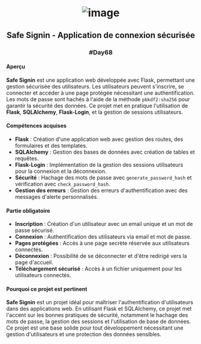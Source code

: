 # <p align="center"> ![image](https://github.com/user-attachments/assets/9d1cc291-e667-4ba6-976a-6b88f5a24776) </p>

## <p align="center"> Safe Signin - Application de connexion sécurisée </p>
### <p align="center"> #Day68 </p>

#### Aperçu
**Safe Signin** est une application web développée avec Flask, permettant une gestion sécurisée des utilisateurs. Les utilisateurs peuvent s'inscrire, se connecter et accéder à une page protégée nécessitant une authentification. Les mots de passe sont hachés à l'aide de la méthode `pbkdf2:sha256` pour garantir la sécurité des données. Ce projet met en pratique l'utilisation de **Flask**, **SQLAlchemy**, **Flask-Login**, et la gestion de sessions utilisateurs.

#### Compétences acquises
- **Flask** : Création d'une application web avec gestion des routes, des formulaires et des templates.
- **SQLAlchemy** : Gestion des bases de données avec création de tables et requêtes.
- **Flask-Login** : Implémentation de la gestion des sessions utilisateurs pour la connexion et la déconnexion.
- **Sécurité** : Hachage des mots de passe avec `generate_password_hash` et vérification avec `check_password_hash`.
- **Gestion des erreurs** : Gestion des erreurs d'authentification avec des messages d'alerte personnalisés.

#### Partie obligatoire
- **Inscription** : Création d'un utilisateur avec un email unique et un mot de passe sécurisé.
- **Connexion** : Authentification des utilisateurs via email et mot de passe.
- **Pages protégées** : Accès à une page secrète réservée aux utilisateurs connectés.
- **Déconnexion** : Possibilité de se déconnecter et d'être redirigé vers la page d'accueil.
- **Téléchargement sécurisé** : Accès à un fichier uniquement pour les utilisateurs connectés.

#### Pourquoi ce projet est pertinent
**Safe Signin** est un projet idéal pour maîtriser l'authentification d'utilisateurs dans des applications web. En utilisant Flask et SQLAlchemy, ce projet met l'accent sur les bonnes pratiques de sécurité, notamment le hachage des mots de passe, la gestion des sessions et l'utilisation de base de données. Ce projet est une base solide pour tout développement nécessitant une gestion d'utilisateurs et une protection des données sensibles.
